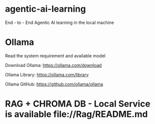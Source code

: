 # agentic-ai-learning
End - to - End Agentic AI learning in the local machine


# Ollama 

Read the system requirement and available model 

Download Ollama: https://ollama.com/download

Ollama Library: https://ollama.com/library

Ollama GitHub: https://github.com/ollama/ollama

# RAG + CHROMA DB - Local Service is available file://Rag/README.md


